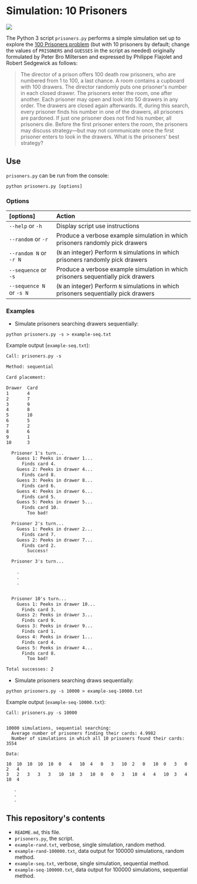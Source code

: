 # Simulation: 10 Prisoners

[![](https://upload.wikimedia.org/wikipedia/commons/thumb/0/05/100_prisoners_problem_qtl1.svg/310px-100_prisoners_problem_qtl1.svg.png)](https://en.wikipedia.org/wiki/File:100_prisoners_problem_qtl1.svg)

The Python 3 script `prisoners.py` performs a simple simulation set up to explore the [100 Prisoners problem](https://en.wikipedia.org/wiki/100_prisoners_problem) (but with 10 prisoners by default; change the values of `PRISONERS` and `GUESSES` in the script as needed) originally formulated by Peter Bro Miltersen and expressed by Philippe Flajolet and Robert Sedgewick as follows:

> The director of a prison offers 100 death row prisoners, who are numbered from 1 to 100, a last chance. A room contains a cupboard with 100 drawers. The director randomly puts one prisoner's number in each closed drawer. The prisoners enter the room, one after another. Each prisoner may open and look into 50 drawers in any order. The drawers are closed again afterwards. If, during this search, every prisoner finds his number in one of the drawers, all prisoners are pardoned. If just one prisoner does not find his number, all prisoners die. Before the first prisoner enters the room, the prisoners may discuss strategy—but may not communicate once the first prisoner enters to look in the drawers. What is the prisoners' best strategy?

## Use

`prisoners.py` can be run from the console:

```
python prisoners.py [options]
```

### Options

|[options]|Action|
|:--|:--|
|`--help` or `-h`|Display script use instructions|
|`--random` or `-r`|Produce a verbose example simulation in which prisoners randomly pick drawers|
|`--random N` or `-r N`|(`N` an integer) Perform `N` simulations in which prisoners randomly pick drawers|
|`--sequence` or `-s`|Produce a verbose example simulation in which prisoners sequentially pick drawers|
|`--sequence N` or `-s N`|(`N` an integer) Perform `N` simulations in which prisoners sequentially pick drawers|

### Examples

* Simulate prisoners searching drawers sequentially:

```
python prisoners.py -s > example-seq.txt
```

Example output (`example-seq.txt`):

```txt
Call: prisoners.py -s

Method: sequential

Card placement:

Drawer	Card
1     	4
2     	7
3     	9
4     	8
5     	10
6     	5
7     	2
8     	6
9     	1
10    	3

  Prisoner 1's turn...
    Guess 1: Peeks in drawer 1...
      Finds card 4.
    Guess 2: Peeks in drawer 4...
      Finds card 8.
    Guess 3: Peeks in drawer 8...
      Finds card 6.
    Guess 4: Peeks in drawer 6...
      Finds card 5.
    Guess 5: Peeks in drawer 5...
      Finds card 10.
        Too bad!

  Prisoner 2's turn...
    Guess 1: Peeks in drawer 2...
      Finds card 7.
    Guess 2: Peeks in drawer 7...
      Finds card 2.
        Success!

  Prisoner 3's turn...

    .
    .
    .


  Prisoner 10's turn...
    Guess 1: Peeks in drawer 10...
      Finds card 3.
    Guess 2: Peeks in drawer 3...
      Finds card 9.
    Guess 3: Peeks in drawer 9...
      Finds card 1.
    Guess 4: Peeks in drawer 1...
      Finds card 4.
    Guess 5: Peeks in drawer 4...
      Finds card 8.
        Too bad!

Total successes: 2
```

* Simulate prisoners searching draws sequentially:

```
python prisoners.py -s 10000 > example-seq-10000.txt
```

Example output (`example-seq-10000.txt`):

```
Call: prisoners.py -s 10000


10000 simulations, sequential searching:
  Average number of prisoners finding their cards: 4.9982
  Number of simulations in which all 10 prisoners found their cards: 3554

Data:

10	10	10	10	10	0 	4 	10	4 	0 	3 	10	2 	0 	10	0 	3 	0 	2 	4 
3 	2 	3 	3 	3 	10	10	3 	10	0 	0 	3 	10	4 	4 	10	3 	4 	10	4 

   .
   .
   .

```

## This repository's contents

* `README.md`, this file.
* `prisoners.py`, the script.
* `example-rand.txt`, verbose, single simulation, random method.
* `example-rand-100000.txt`, data output for 100000 simulations, random method.
* `example-seq.txt`, verbose, single simulation, sequential method.
* `example-seq-100000.txt`, data output for 100000 simulations, sequential method.

